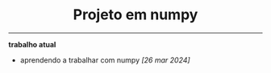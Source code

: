 <h1 align='center'>Projeto em numpy</h1>

<hr>

**trabalho atual**
 - aprendendo a trabalhar com numpy *[26 mar 2024]*
